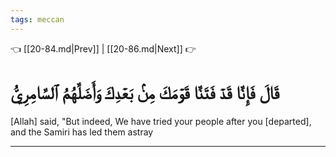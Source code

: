 ```yaml
---
tags: meccan
---
```


👈 [[20-84.md|Prev]] | [[20-86.md|Next]] 👉

# قَالَ فَإِنَّا قَدۡ فَتَنَّا قَوۡمَكَ مِنۢ بَعۡدِكَ وَأَضَلَّهُمُ ٱلسَّامِرِيُّ

[Allah] said, "But indeed, We have tried your people after you [departed], and the Samiri has led them astray

---

